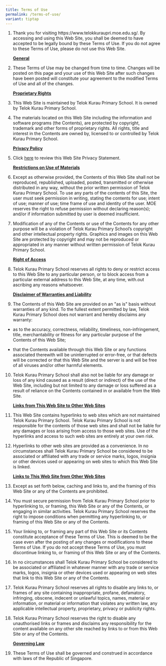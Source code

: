 ```yaml
---
title: Terms of Use
permalink: /terms-of-use/
variant: tiptap
---
```

<ol data-tight="true" class="tight">
<li>
<p>Thank you for visiting <a rel="noopener noreferrer nofollow" target="_blank">https://www.telokkuraupri.moe.edu.sg/</a>.
By accessing and using this Web Site, you shall be deemed to have accepted
to be legally bound by these Terms of Use. If you do not agree to these
Terms of Use, please do not use this Web Site.</p>
<p></p>
<p><strong><u>General</u></strong>
</p>
<p></p>
</li>
<li>
<p>These Terms of Use may be changed from time to time. Changes will be posted
on this page and your use of this Web Site after such changes have been
posted will constitute your agreement to the modified Terms of Use and
all of the changes.</p>
<p></p>
<p><strong><u>Proprietary Rights</u></strong>
</p>
<p></p>
</li>
<li>
<p>This Web Site is maintained by Telok Kurau Primary School. It is owned
by Telok Kurau Primary School.</p>
<p></p>
</li>
<li>
<p>The materials located on this Web Site including the information and software
programs (the Contents), are protected by copyright, trademark and other
forms of proprietary rights. All rights, title and interest in the Contents
are owned by, licensed to or controlled by Telok Kurau Primary School.</p>
<p></p>
<p><strong><u>Privacy Policy</u></strong>
</p>
<p></p>
</li>
</ol>
<ol start="5" data-tight="true" class="tight">
<li>
<p>Click <a href="https://www.moe.gov.sg/privacy-statement" rel="noopener noreferrer nofollow" target="_blank">here</a> to
review this Web Site Privacy Statement.</p>
<p></p>
<p><strong><u>Restrictions on Use of Materials</u></strong>
</p>
<p></p>
</li>
<li>
<p>Except as otherwise provided, the Contents of this Web Site shall not
be reproduced, republished, uploaded, posted, transmitted or otherwise
distributed in any way, without the prior written permission of Telok Kurau
Primary School. To use any parts of the contents of this Site, the user
must seek permission in writing, stating the contents for use; intent of
use; manner of use; time frame of use and identity of the user. MOE reserves
the right to refuse permission without declaring reason(s); and/or if information
submitted by user is deemed insufficient.</p>
</li>
<li>
<p>Modification of any of the Contents or use of the Contents for any other
purpose will be a violation of Telok Kurau Primary School’s copyright and
other intellectual property rights. Graphics and images on this Web Site
are protected by copyright and may not be reproduced or appropriated in
any manner without written permission of Telok Kurau Primary School.</p>
<p></p>
<p><strong><u>Right of Access</u></strong>
</p>
<p></p>
</li>
<li>
<p>Telok Kurau Primary School reserves all rights to deny or restrict access
to this Web Site to any particular person, or to block access from a particular
external address to this Web Site, at any time, with.out ascribing any
reasons whatsoever.</p>
<p></p>
<p><strong><u>Disclaimer of Warranties and Liability</u></strong>
</p>
<p></p>
</li>
<li>
<p>The Contents of this Web Site are provided on an "as is" basis without
warranties of any kind. To the fullest extent permitted by law, Telok Kurau
Primary School does not warrant and hereby disclaims any warranty:</p>
</li>
</ol>
<ul data-tight="true" class="tight">
<li>
<p>as to the accuracy, correctness, reliability, timeliness, non-infringement,
title, merchantability or fitness for any particular purpose of the Contents
of this Web Site;</p>
</li>
<li>
<p>that the Contents available through this Web Site or any functions associated
therewith will be uninterrupted or error-free, or that defects will be
corrected or that this Web Site and the server is and will be free of all
viruses and/or other harmful elements.</p>
</li>
</ul>
<ol start="10" data-tight="true" class="tight">
<li>
<p>Telok Kurau Primary School shall also not be liable for any damage or
loss of any kind caused as a result (direct or indirect) of the use of
the Web Site, including but not limited to any damage or loss suffered
as a result of reliance on the Contents contained in or available from
the Web Site.</p>
<p></p>
<p><strong><u>Links from This Web Site to Other Web Sites</u></strong>
</p>
<p></p>
</li>
<li>
<p>This Web Site contains hyperlinks to web sites which are not maintained
Telok Kurau Primary School. Telok Kurau Primary School is not responsible
for the contents of those web sites and shall not be liable for any damages
or loss arising from access to those web sites. Use of the hyperlinks and
access to such web sites are entirely at your own risk.</p>
</li>
<li>
<p>Hyperlinks to other web sites are provided as a convenience. In no circumstances
shall Telok Kurau Primary School be considered to be associated or affiliated
with any trade or service marks, logos, insignia or other devices used
or appearing on web sites to which this Web Site is linked.</p>
<p></p>
<p><strong><u>Links to This Web Site from Other Web Sites</u></strong>
</p>
<p></p>
</li>
<li>
<p>Except as set forth below, caching and links to, and the framing of this
Web Site or any of the Contents are prohibited.</p>
</li>
<li>
<p>You must secure permission from Telok Kurau Primary School prior to hyperlinking
to, or framing, this Web Site or any of the Contents, or engaging in similar
activities. Telok Kurau Primary School reserves the right to impose conditions
when permitting any hyperlinking to, or framing of this Web Site or any
of the Contents.</p>
</li>
<li>
<p>Your linking to, or framing any part of this Web Site or its Contents
constitute acceptance of these Terms of Use. This is deemed to be the case
even after the posting of any changes or modifications to these Terms of
Use. If you do not accept these Terms of Use, you must discontinue linking
to, or framing of this Web Site or any of the Contents.</p>
</li>
<li>
<p>In no circumstances shall Telok Kurau Primary School be considered to
be associated or affiliated in whatever manner with any trade or service
marks, logos, insignia or other devices used or appearing on web sites
that link to this Web Site or any of the Contents.</p>
</li>
<li>
<p>Telok Kurau Primary School reserves all rights to disable any links to,
or frames of any site containing inappropriate, profane, defamatory, infringing,
obscene, indecent or unlawful topics, names, material or information, or
material or information that violates any written law, any applicable intellectual
property, proprietary, privacy or publicity rights.</p>
</li>
<li>
<p>Telok Kurau Primary School reserves the right to disable any unauthorised
links or frames and disclaims any responsibility for the content available
on any other site reached by links to or from this Web Site or any of the
Contents.</p>
<p></p>
<p><strong><u>Governing Law</u></strong>
</p>
<p></p>
</li>
<li>
<p>These Terms of Use shall be governed and construed in accordance with
laws of the Republic of Singapore.</p>
</li>
</ol>
<p>&nbsp;</p>